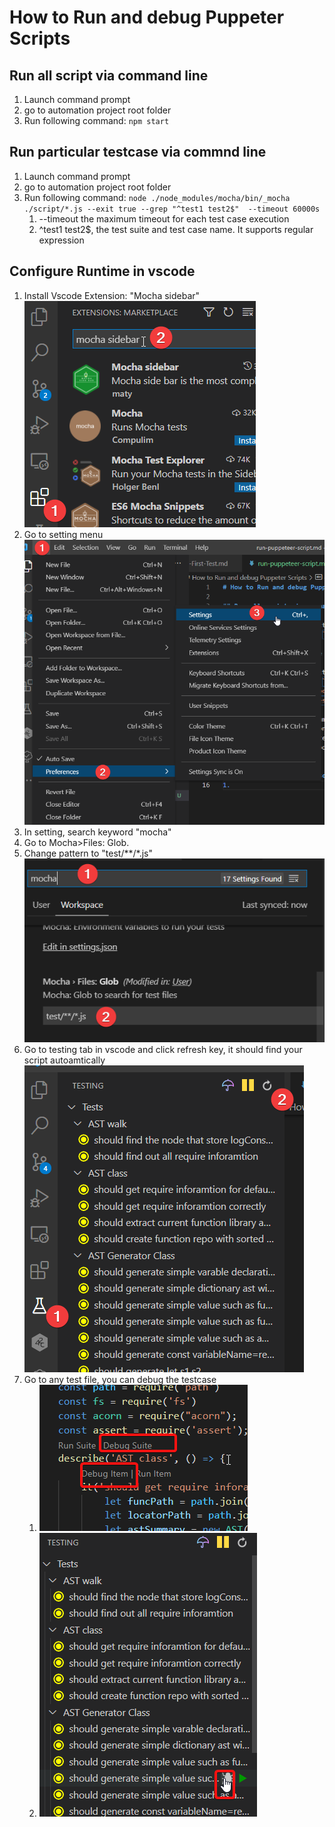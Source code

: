 # How to Run and debug Puppeter Scripts

## Run all script via command line
1. Launch command prompt
2. go to automation project root folder
3. Run following command: ``npm start``

## Run particular testcase via commnd line
1. Launch command prompt
2. go to automation project root folder
3. Run following command: ``node ./node_modules/mocha/bin/_mocha ./script/*.js --exit true --grep "^test1 test2$"  --timeout 60000s``
   1. --timeout the maximum timeout for each test case execution
   2. ^test1 test2$, the test suite and test case name. It supports regular expression

## Configure Runtime in vscode
1. Install Vscode Extension: "Mocha sidebar" ![](install-mocha-sidebar.png)
2. Go to setting menu ![](pic/vscode-setting-menu.png)
3. In setting, search keyword "mocha"
4. Go to Mocha>Files: Glob.
5. Change pattern to "test/**/*.js"
   ![](pic/set-mocha-sidebar-global-search.png)
6.  Go to testing tab in vscode and click refresh key, it should find your script autoamtically
   ![](pic/refresh-mocha-side-bar.png)
7. Go to any test file, you can debug the testcase
   1. ![](pic/debug-1.png)
   2. ![](pic/debug-2.png)